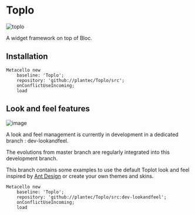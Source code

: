 # Toplo

![toplo](https://github.com/plantec/Toplo/assets/49183340/57963fee-ed86-4ee0-99e1-7c39e9a9cdf9)

A widget framework on top of Bloc.

## Installation

```Smalltalk
Metacello new
	baseline: 'Toplo';
	repository: 'github://plantec/Toplo/src';
	onConflictUseIncoming;
	load
```

## Look and feel features

![image](https://github.com/plantec/Toplo/assets/49183340/2e61623f-5844-4294-b87a-195dd6c1c636)

A look and feel management is currently in development in a dedicated branch : dev-lookandfeel.

The evolutions from master branch are regularly integrated into this development branch.

This branch contains some examples to use the default Toplot look and feel inspired by [Ant Design](https://github.com/ant-design/ant-design) or create your own themes and skins.

```Smalltalk
Metacello new
	baseline: 'Toplo';
	repository: 'github://plantec/Toplo/src:dev-lookandfeel';
	onConflictUseIncoming;
	load
```
